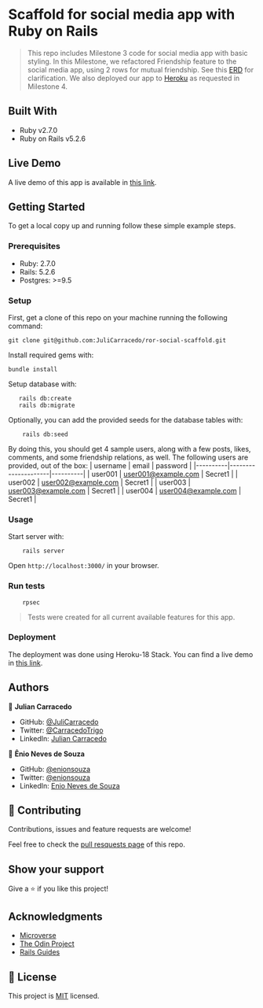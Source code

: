# Scaffold for social media app with Ruby on Rails

> This repo includes Milestone 3 code for social media app with basic styling. In this Milestone, we refactored Friendship feature to the social media app, using 2 rows for mutual friendship. See this [ERD](./docs/ror-social-scaffold-milestone-3.png) for clarification. We also deployed our app to [Heroku](https://www.heroku.com/) as requested in Milestone 4.

## Built With

- Ruby v2.7.0
- Ruby on Rails v5.2.6

## Live Demo

A live demo of this app is available in [this link](https://sleepy-bayou-82315.herokuapp.com/).

## Getting Started

To get a local copy up and running follow these simple example steps.

### Prerequisites

- Ruby: 2.7.0
- Rails: 5.2.6
- Postgres: >=9.5

### Setup

First, get a clone of this repo on your machine running the following command:

```
git clone git@github.com:JuliCarracedo/ror-social-scaffold.git
```

Install required gems with:

```
bundle install
```

Setup database with:

```
   rails db:create
   rails db:migrate
```

Optionally, you can add the provided seeds for the database tables with:

```
    rails db:seed
```

By doing this, you should get 4 sample users, along with a few posts, likes, comments, and some friendship relations, as well. The following users are provided, out of the box:
| username | email | password |
|----------|---------------------|----------|
| user001 | user001@example.com | Secret1 |
| user002 | user002@example.com | Secret1 |
| user003 | user003@example.com | Secret1 |
| user004 | user004@example.com | Secret1 |

### Usage

Start server with:

```
    rails server
```

Open `http://localhost:3000/` in your browser.

### Run tests

```
    rpsec
```

> Tests were created for all current available features for this app.

### Deployment

The deployment was done using Heroku-18 Stack. You can find a live demo in [this link](https://sleepy-bayou-82315.herokuapp.com/).

## Authors

👤 **Julian Carracedo**

- GitHub: [@JuliCarracedo](https://github.com/JuliCarracedo)
- Twitter: [@CarracedoTrigo](https://twitter.com/CarracedoTrigo)
- LinkedIn: [Julian Carracedo](https://www.linkedin.com/in/julian-carracedo/)

👤 **Ênio Neves de Souza**

- GitHub: [@enionsouza](https://github.com/enionsouza)
- Twitter: [@enionsouza](https://twitter.com/enionsouza)
- LinkedIn: [Enio Neves de Souza](https://www.linkedin.com/in/enio-neves-de-souza/)

## 🤝 Contributing

Contributions, issues and feature requests are welcome!

Feel free to check the [pull resquests page](https://github.com/JuliCarracedo/ror-social-scaffold/pulls) of this repo.

## Show your support

Give a ⭐️ if you like this project!

## Acknowledgments

- [Microverse](https://www.microverse.org/)
- [The Odin Project](https://www.theodinproject.com/)
- [Rails Guides](https://guides.rubyonrails.org/index.html)

## 📝 License

This project is [MIT](./LICENSE) licensed.
